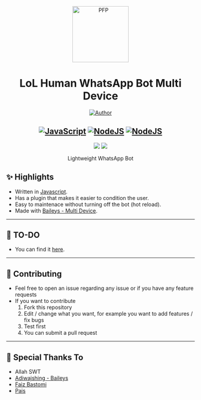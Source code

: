 <div align="center">
<img src="https://i.ibb.co/gFwRBkd/lolhuman.png" width="150" height="150" border="0" alt="PFP">

# LoL Human WhatsApp Bot Multi Device

<p align="center">
  <a href="https://github.com/LoL-Human"><img title="Author" src="https://img.shields.io/badge/Author-LoL--Human-blueviolet.svg?style=for-the-badge&logo=github" /></a>
</p>

## [![JavaScript](https://img.shields.io/badge/JavaScript-d6cc0f?style=for-the-badge&logo=javascript&logoColor=white)](https://www.javascript.com) [![NodeJS](https://img.shields.io/badge/Node.js-43853D?style=for-the-badge&logo=node.js&logoColor=white)](https://nodejs.org/) [![NodeJS](https://img.shields.io/badge/JSON-000000?style=for-the-badge&logo=json&logoColor=white)](https://www.json.org)

[![](https://img.shields.io/github/repo-size/LoL-Human/bot-wa)](https://github.com/LoL-Human/bot-wa/) [![](https://img.shields.io/github/forks/LoL-Human/bot-wa.svg)](https://github.com/LoL-Human/bot-wa/network/members)

Lightweight WhatsApp Bot

</div>

## ✨ Highlights

-   Written in [Javascript](https://www.javascript.com).
-   Has a plugin that makes it easier to condition the user.
-   Easy to maintenace without turning off the bot (hot reload).
-   Made with [Baileys - Multi Device](https://github.com/adiwajshing/Baileys/).

---

## 📝 TO-DO

-   You can find it [here](https://github.com/LoL-Human/bot-wa/issues/1).

---

## 💪 Contributing

-   Feel free to open an issue regarding any issue or if you have any feature requests
-   If you want to contribute
    1. Fork this repository
    2. Edit / change what you want, for example you want to add features / fix bugs
    3. Test first
    4. You can submit a pull request

---

## 🙏 Special Thanks To

-   Allah SWT
-   [Adiwajshing - Baileys](https://github.com/adiwajshing/Baileys)
-   [Faiz Bastomi](https://github.com/FaizBastomi/)
-   [Pais](https://github.com/Paiiss)
